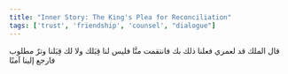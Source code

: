 ```yaml
---
title: "Inner Story: The King's Plea for Reconciliation"
tags: ['trust', 'friendship', 'counsel', "dialogue"]
---
```


 قال الملك قد لعمري فعلنا ذلك بك فانتقمت منَّا فليس لنا قِبَلك ولا لك قِبَلنا وترٌ مطلوب فارجع إلينا آمنًا
